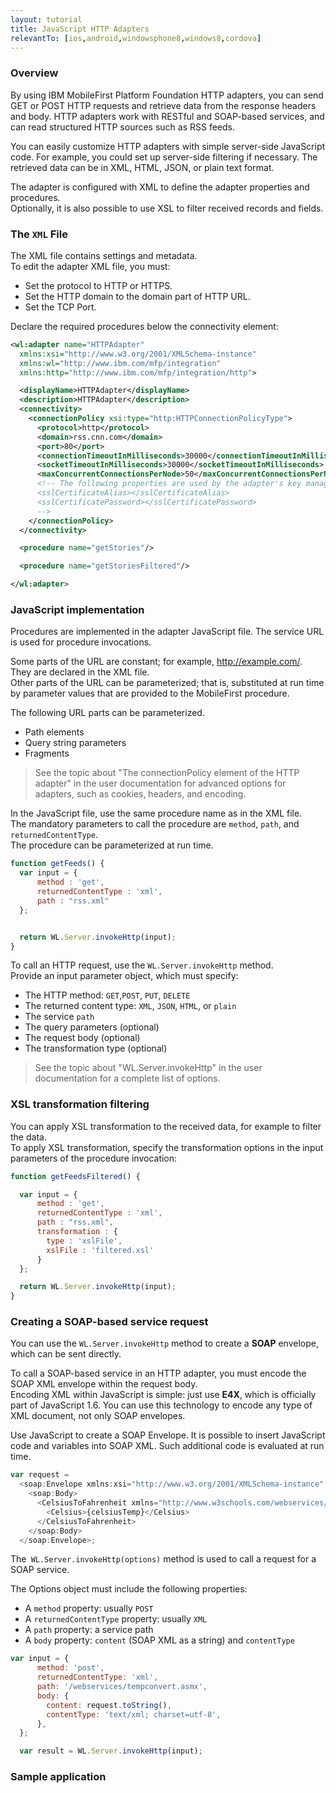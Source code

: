 ```yaml
---
layout: tutorial
title: JavaScript HTTP Adapters
relevantTo: [ios,android,windowsphone8,windows8,cordova]
---
```

<!-- <ul>
<li class="download-sample">
<a href="https://github.com/MobileFirst-Platform-Developer-Center/JavaScriptAdapters" target="_blank">Download MobileFirst project</a>
        </li>
</ul> -->

### Overview
By using IBM MobileFirst Platform Foundation HTTP adapters, you can send GET or POST HTTP requests and retrieve data from the response headers and body. HTTP adapters work with RESTful and SOAP-based services, and can read structured HTTP sources such as RSS feeds.

You can easily customize HTTP adapters with simple server-side JavaScript code. For example, you could set up server-side filtering if necessary. The retrieved data can be in XML, HTML, JSON, or plain text format.

The adapter is configured with XML to define the adapter properties and procedures.  
Optionally, it is also possible to use XSL to filter received records and fields.

### The `XML` File
The XML file contains settings and metadata.  
To edit the adapter XML file, you must:

* Set the protocol to HTTP or HTTPS.  
* Set the HTTP domain to the domain part of HTTP URL.  
* Set the TCP Port.  

Declare the required procedures below the connectivity element:

```xml
<wl:adapter name="HTTPAdapter"
  xmlns:xsi="http://www.w3.org/2001/XMLSchema-instance"
  xmlns:wl="http://www.ibm.com/mfp/integration"
  xmlns:http="http://www.ibm.com/mfp/integration/http">

  <displayName>HTTPAdapter</displayName>
  <description>HTTPAdapter</description>
  <connectivity>
    <connectionPolicy xsi:type="http:HTTPConnectionPolicyType">
      <protocol>http</protocol>
      <domain>rss.cnn.com</domain>
      <port>80</port>  
      <connectionTimeoutInMilliseconds>30000</connectionTimeoutInMilliseconds>
      <socketTimeoutInMilliseconds>30000</socketTimeoutInMilliseconds>
      <maxConcurrentConnectionsPerNode>50</maxConcurrentConnectionsPerNode>
      <!-- The following properties are used by the adapter's key manager for choosing specific certificate from the keystore.
      <sslCertificateAlias></sslCertificateAlias>
      <sslCertificatePassword></sslCertificatePassword>
      -->       
    </connectionPolicy>
  </connectivity>

  <procedure name="getStories"/>

  <procedure name="getStoriesFiltered"/>

</wl:adapter>
```

### JavaScript implementation
Procedures are implemented in the adapter JavaScript file.
The service URL is used for procedure invocations.

Some parts of the URL are constant; for example, http://example.com/. They are declared in the XML file.  
Other parts of the URL can be parameterized; that is, substituted at run time by parameter values that are provided to the MobileFirst procedure.

The following URL parts can be parameterized.

* Path elements
* Query string parameters
* Fragments

>See the topic about "The connectionPolicy element of the HTTP adapter" in the user documentation for advanced options for adapters, such as cookies, headers, and encoding.  

In the JavaScript file, use the same procedure name as in the XML file.    
The mandatory parameters to call the procedure are `method`, `path`, and `returnedContentType`.  
The procedure can be parameterized at run time.

```js
function getFeeds() {
  var input = {
      method : 'get',
      returnedContentType : 'xml',
      path : "rss.xml"
  };


  return WL.Server.invokeHttp(input);
}
```
To call an HTTP request, use the `WL.Server.invokeHttp` method.  
Provide an input parameter object, which must specify:

* The HTTP method: `GET`,`POST`, `PUT`, `DELETE`
* The returned content type: `XML`, `JSON`, `HTML`, or `plain`
* The service `path`
* The query parameters (optional)
* The request body (optional)
* The transformation type (optional)

>See the topic about "WL.Server.invokeHttp" in the user documentation for a complete list of options.

### XSL transformation filtering
You can apply XSL transformation to the received data, for example to filter  the data.  
To apply XSL transformation, specify the transformation options in the input parameters of the procedure invocation:

```js
function getFeedsFiltered() {

  var input = {
      method : 'get',
      returnedContentType : 'xml',
      path : "rss.xml",
      transformation : {
        type : 'xslFile',
        xslFile : 'filtered.xsl'
      }
  };

  return WL.Server.invokeHttp(input);
}
```

### Creating a SOAP-based service request
You can use the `WL.Server.invokeHttp` method to create a **SOAP** envelope, which can be sent directly.

To call a SOAP-based service in an HTTP adapter, you must encode the SOAP XML envelope within the request body.  
Encoding XML within JavaScript is simple: just use **E4X**, which is officially part of JavaScript 1.6. You can use this technology to encode any type of XML document, not only SOAP envelopes.

Use JavaScript to create a SOAP Envelope. It is possible to insert JavaScript code and variables into SOAP XML. Such additional code is evaluated at run time.

```js
var request =
  <soap:Envelope xmlns:xsi="http://www.w3.org/2001/XMLSchema-instance" xmlns:xsd="http://www.w3.org/2001/XMLSchema" xmlns:soap="http://schemas.xmlsoap.org/soap/envelope/">
    <soap:Body>
      <CelsiusToFahrenheit xmlns="http://www.w3schools.com/webservices/">
        <Celsius>{celsiusTemp}</Celsius>
      </CelsiusToFahrenheit>
    </soap:Body>
  </soap:Envelope>;
```

The` WL.Server.invokeHttp(options)` method is used to call a request for a SOAP service.

The Options object must include the following properties:

* A `method` property: usually `POST`
* A `returnedContentType` property: usually `XML`
* A `path` property: a service path
* A `body` property: `content` (SOAP XML as a string) and `contentType`

```js
var input = {
      method: 'post',
      returnedContentType: 'xml',
      path: '/webservices/tempconvert.asmx',
      body: {
        content: request.toString(),
        contentType: 'text/xml; charset=utf-8',
      },
  };

  var result = WL.Server.invokeHttp(input);
```

### Sample application
<!-- <p><a href="https://github.com/MobileFirst-Platform-Developer-Center/JavaScriptAdapters" target="_blank">Click to download</a> the MobileFirst project.</p> -->
